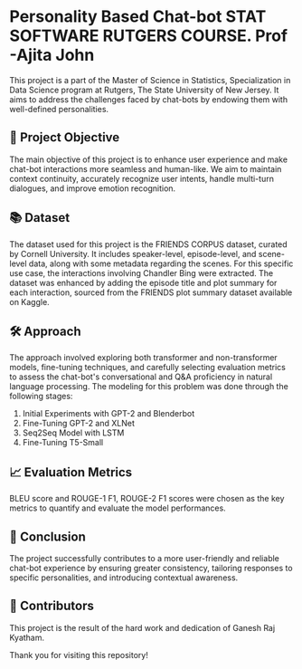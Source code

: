 # Personality Based Chat-bot STAT SOFTWARE RUTGERS COURSE. Prof -Ajita John

This project is a part of the Master of Science in Statistics, Specialization in Data Science program at Rutgers, The State University of New Jersey. It aims to address the challenges faced by chat-bots by endowing them with well-defined personalities.

## 🎯 Project Objective

The main objective of this project is to enhance user experience and make chat-bot interactions more seamless and human-like. We aim to maintain context continuity, accurately recognize user intents, handle multi-turn dialogues, and improve emotion recognition.

## 📚 Dataset

The dataset used for this project is the FRIENDS CORPUS dataset, curated by Cornell University. It includes speaker-level, episode-level, and scene-level data, along with some metadata regarding the scenes. For this specific use case, the interactions involving Chandler Bing were extracted. The dataset was enhanced by adding the episode title and plot summary for each interaction, sourced from the FRIENDS plot summary dataset available on Kaggle.

## 🛠️ Approach

The approach involved exploring both transformer and non-transformer models, fine-tuning techniques, and carefully selecting evaluation metrics to assess the chat-bot's conversational and Q&A proficiency in natural language processing. The modeling for this problem was done through the following stages:

1. Initial Experiments with GPT-2 and Blenderbot
2. Fine-Tuning GPT-2 and XLNet
3. Seq2Seq Model with LSTM
4. Fine-Tuning T5-Small

## 📈 Evaluation Metrics

BLEU score and ROUGE-1 F1, ROUGE-2 F1 scores were chosen as the key metrics to quantify and evaluate the model performances.

## 📝 Conclusion

The project successfully contributes to a more user-friendly and reliable chat-bot experience by ensuring greater consistency, tailoring responses to specific personalities, and introducing contextual awareness.

## 👥 Contributors

This project is the result of the hard work and dedication of Ganesh Raj Kyatham.

Thank you for visiting this repository!

